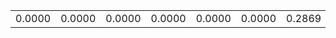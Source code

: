 |||||||||||||||||||||||||||||||||
|---:|---:|---:|---:|---:|---:|---:|---:|---:|---:|---:|---:|---:|---:|---:|---:|---:|---:|---:|---:|---:|---:|---:|---:|---:|---:|---:|---:|---:|---:|---:|---:|
|0.0000|0.0000|0.0000|0.0000|0.0000|0.0000|0.2869|0.3953|0.4364|0.4661|0.4851|0.4856|0.4800|0.4768|0.4760|0.4570|0.4345|0.4218|0.4313|0.4288|0.4375|0.4579|0.4683|0.4757|0.4778|0.4726|0.4597|0.4443|0.4458|0.4397|0.4423|0.4445|
